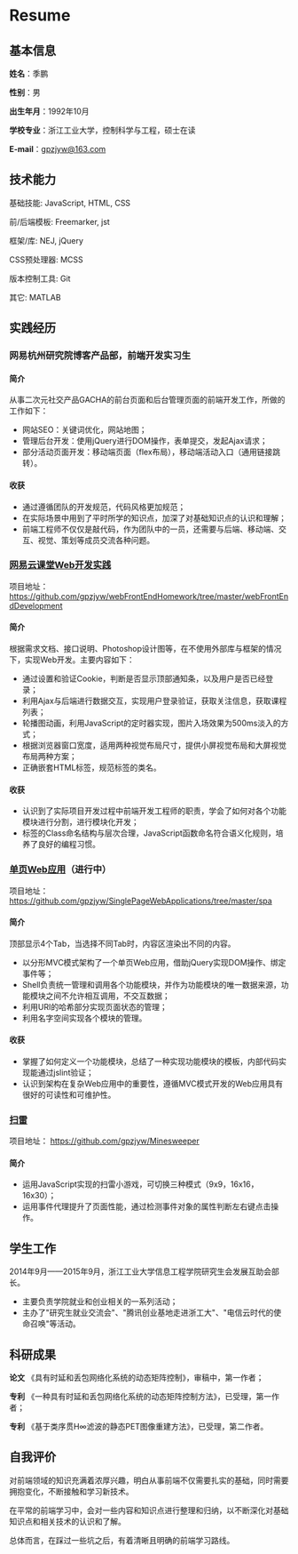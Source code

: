 # **Resume**

## 基本信息

**姓名**：季鹏

**性别**：男

**出生年月**：1992年10月

**学校专业**：浙江工业大学，控制科学与工程，硕士在读

**E-mail**：gpzjyw@163.com

## 技术能力

基础技能: JavaScript, HTML, CSS

前/后端模板: Freemarker, jst

框架/库: NEJ, jQuery

CSS预处理器: MCSS

版本控制工具: Git

其它: MATLAB

## 实践经历

### 网易杭州研究院博客产品部，前端开发实习生

#### **简介**

从事二次元社交产品GACHA的前台页面和后台管理页面的前端开发工作，所做的工作如下：

- 网站SEO：关键词优化，网站地图；
- 管理后台开发：使用jQuery进行DOM操作，表单提交，发起Ajax请求；
- 部分活动页面开发：移动端页面（flex布局），移动端活动入口（通用链接跳转）。

#### **收获**

- 通过遵循团队的开发规范，代码风格更加规范；
- 在实际场景中用到了平时所学的知识点，加深了对基础知识点的认识和理解；
- 前端工程师不仅仅是敲代码，作为团队中的一员，还需要与后端、移动端、交互、视觉、策划等成员交流各种问题。

### [网易云课堂Web开发实践](https://github.com/gpzjyw/webFrontEndHomework/tree/master/webFrontEndDevelopment)
项目地址： https://github.com/gpzjyw/webFrontEndHomework/tree/master/webFrontEndDevelopment

#### **简介**

根据需求文档、接口说明、Photoshop设计图等，在不使用外部库与框架的情况下，实现Web开发。主要内容如下：

- 通过设置和验证Cookie，判断是否显示顶部通知条，以及用户是否已经登录；
- 利用Ajax与后端进行数据交互，实现用户登录验证，获取关注信息，获取课程列表；
- 轮播图动画，利用JavaScript的定时器实现，图片入场效果为500ms淡入的方式；
- 根据浏览器窗口宽度，适用两种视觉布局尺寸，提供小屏视觉布局和大屏视觉布局两种方案；
- 正确嵌套HTML标签，规范标签的类名。

#### **收获**

- 认识到了实际项目开发过程中前端开发工程师的职责，学会了如何对各个功能模块进行分割，进行模块化开发；
- 标签的Class命名结构与层次合理，JavaScript函数命名符合语义化规则，培养了良好的编程习惯。

### [单页Web应用](https://github.com/gpzjyw/SinglePageWebApplications/tree/master/spa)（进行中）
项目地址： https://github.com/gpzjyw/SinglePageWebApplications/tree/master/spa

#### **简介**

顶部显示4个Tab，当选择不同Tab时，内容区渲染出不同的内容。

- 以分形MVC模式架构了一个单页Web应用，借助jQuery实现DOM操作、绑定事件等；
- Shell负责统一管理和调用各个功能模块，并作为功能模块的唯一数据来源，功能模块之间不允许相互调用，不交互数据；
- 利用URI的哈希部分实现页面状态的管理；
- 利用名字空间实现各个模块的管理。

#### **收获**

- 掌握了如何定义一个功能模块，总结了一种实现功能模块的模板，内部代码实现能通过jslint验证；
- 认识到架构在复杂Web应用中的重要性，遵循MVC模式开发的Web应用具有很好的可读性和可维护性。

### [扫雷](https://github.com/gpzjyw/Minesweeper)
项目地址： https://github.com/gpzjyw/Minesweeper

#### **简介**

- 运用JavaScript实现的扫雷小游戏，可切换三种模式（9x9，16x16，16x30）；
- 运用事件代理提升了页面性能，通过检测事件对象的属性判断左右键点击操作。

## **学生工作**

2014年9月——2015年9月，浙江工业大学信息工程学院研究生会发展互助会部长。

- 主要负责学院就业和创业相关的一系列活动；
- 主办了"研究生就业交流会"、"腾讯创业基地走进浙工大"、"电信云时代的使命召唤"等活动。

## 科研成果

**论文** 《具有时延和丢包网络化系统的动态矩阵控制》，审稿中，第一作者；

**专利** 《一种具有时延和丢包网络化系统的动态矩阵控制方法》，已受理，第一作者；

**专利** 《基于类序贯H∞滤波的静态PET图像重建方法》，已受理，第二作者。

## 自我评价

对前端领域的知识充满着浓厚兴趣，明白从事前端不仅需要扎实的基础，同时需要拥抱变化，不断接触和学习新技术。

在平常的前端学习中，会对一些内容和知识点进行整理和归纳，以不断深化对基础知识点和相关技术的认识和了解。

总体而言，在踩过一些坑之后，有着清晰且明确的前端学习路线。
